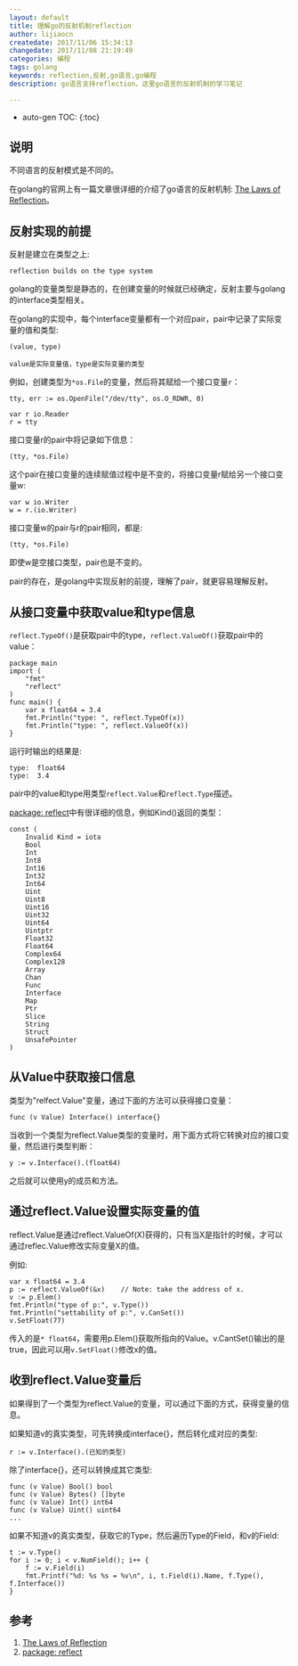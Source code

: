 ```yaml
---
layout: default
title: 理解go的反射机制reflection
author: lijiaocn
createdate: 2017/11/06 15:34:13
changedate: 2017/11/08 21:19:49
categories: 编程
tags: golang
keywords: reflection,反射,go语言,go编程
description: go语言支持reflection，这里go语言的反射机制的学习笔记

---
```


* auto-gen TOC:
{:toc}

## 说明

不同语言的反射模式是不同的。

在golang的官网上有一篇文章很详细的介绍了go语言的反射机制: [The Laws of Reflection][1]。

## 反射实现的前提

反射是建立在类型之上:

	reflection builds on the type system

golang的变量类型是静态的，在创建变量的时候就已经确定，反射主要与golang的interface类型相关。

在golang的实现中，每个interface变量都有一个对应pair，pair中记录了实际变量的值和类型:

	(value, type)
	
	value是实际变量值，type是实际变量的类型

例如，创建类型为`*os.File`的变量，然后将其赋给一个接口变量`r`：

	tty, err := os.OpenFile("/dev/tty", os.O_RDWR, 0)
	
	var r io.Reader
	r = tty

接口变量r的pair中将记录如下信息：

	(tty, *os.File)

这个pair在接口变量的连续赋值过程中是不变的，将接口变量r赋给另一个接口变量w:

	var w io.Writer
	w = r.(io.Writer)

接口变量w的pair与r的pair相同，都是:

	(tty, *os.File)

即使w是空接口类型，pair也是不变的。

pair的存在，是golang中实现反射的前提，理解了pair，就更容易理解反射。

## 从接口变量中获取value和type信息

`reflect.TypeOf()`是获取pair中的type，`reflect.ValueOf()`获取pair中的value：

	package main
	import (
		"fmt"
		"reflect"
	)
	func main() {
		var x float64 = 3.4
		fmt.Println("type: ", reflect.TypeOf(x))
		fmt.Println("type: ", reflect.ValueOf(x))
	}

运行时输出的结果是:

	type:  float64
	type:  3.4

pair中的value和type用类型`reflect.Value`和`reflect.Type`描述。

[package: reflect][2]中有很详细的信息，例如Kind()返回的类型：

	const (
		Invalid Kind = iota
		Bool
		Int
		Int8
		Int16
		Int32
		Int64
		Uint
		Uint8
		Uint16
		Uint32
		Uint64
		Uintptr
		Float32
		Float64
		Complex64
		Complex128
		Array
		Chan
		Func
		Interface
		Map
		Ptr
		Slice
		String
		Struct
		UnsafePointer
	)

## 从Value中获取接口信息

类型为"relfect.Value"变量，通过下面的方法可以获得接口变量：

	func (v Value) Interface() interface{}

当收到一个类型为reflect.Value类型的变量时，用下面方式将它转换对应的接口变量，然后进行类型判断：

	y := v.Interface().(float64)

之后就可以使用y的成员和方法。

## 通过reflect.Value设置实际变量的值

reflect.Value是通过reflect.ValueOf(X)获得的，只有当X是指针的时候，才可以通过reflec.Value修改实际变量X的值。

例如:

	var x float64 = 3.4
	p := reflect.ValueOf(&x)    // Note: take the address of x.
	v := p.Elem()
	fmt.Println("type of p:", v.Type())
	fmt.Println("settability of p:", v.CanSet())
	v.SetFloat(77)

传入的是`* float64`，需要用p.Elem()获取所指向的Value。v.CantSet()输出的是true，因此可以用`v.SetFloat()`修改x的值。

## 收到reflect.Value变量后

如果得到了一个类型为reflect.Value的变量，可以通过下面的方式，获得变量的信息。

如果知道v的真实类型，可先转换成interface{}，然后转化成对应的类型:

	r := v.Interface().(已知的类型)

除了interface{}，还可以转换成其它类型:

	func (v Value) Bool() bool
	func (v Value) Bytes() []byte
	func (v Value) Int() int64
	func (v Value) Uint() uint64
	...

如果不知道v的真实类型，获取它的Type，然后遍历Type的Field，和v的Field:

	t := v.Type()
	for i := 0; i < v.NumField(); i++ {
		f := v.Field(i)
		fmt.Printf("%d: %s %s = %v\n", i, t.Field(i).Name, f.Type(), f.Interface())
	}

## 参考

1. [The Laws of Reflection][1]
2. [package: reflect][2]

[1]: https://blog.golang.org/laws-of-reflection  "The Laws of Reflection" 
[2]: https://golang.org/pkg/reflect/#Kind "package: reflect"
